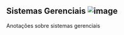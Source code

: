 ## Sistemas Gerenciais ![image](https://github.com/eduardabenevenutti77/sistemas_gerenciais/assets/115738167/240d0a87-3a4b-4025-b980-a4b987d4366e)

Anotações sobre sistemas gerenciais
